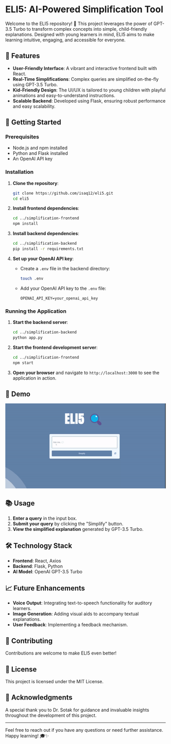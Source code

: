 # ELI5: AI-Powered Simplification Tool

Welcome to the ELI5 repository! 🎉 This project leverages the power of GPT-3.5 Turbo to transform complex concepts into simple, child-friendly explanations. Designed with young learners in mind, ELI5 aims to make learning intuitive, engaging, and accessible for everyone.

## 🌟 Features

- **User-Friendly Interface**: A vibrant and interactive frontend built with React.
- **Real-Time Simplifications**: Complex queries are simplified on-the-fly using GPT-3.5 Turbo.
- **Kid-Friendly Design**: The UI/UX is tailored to young children with playful animations and easy-to-understand instructions.
- **Scalable Backend**: Developed using Flask, ensuring robust performance and easy scalability.

## 🚀 Getting Started

### Prerequisites

- Node.js and npm installed
- Python and Flask installed
- An OpenAI API key

### Installation

1. **Clone the repository**:
    ```bash
    git clone https://github.com/isaq12/eli5.git
    cd eli5
    ```

2. **Install frontend dependencies**:
    ```bash
    cd ../simplification-frontend
    npm install
    ```

3. **Install backend dependencies**:
    ```bash
    cd ../simplification-backend
    pip install -r requirements.txt
    ```

4. **Set up your OpenAI API key**:
    - Create a `.env` file in the backend directory:
        ```bash
        touch .env
        ```
    - Add your OpenAI API key to the `.env` file:
        ```
        OPENAI_API_KEY=your_openai_api_key
        ```

### Running the Application

1. **Start the backend server**:
    ```bash
    cd ../simplification-backend
    python app.py
    ```

2. **Start the frontend development server**:
    ```bash
    cd ../simplification-frontend
    npm start
    ```

3. **Open your browser** and navigate to `http://localhost:3000` to see the application in action.

## 🎥 Demo

![ELI5 Working](https://github.com/isaq12/ELI5/blob/master/simplification-frontend/ELI5.gif)

## 📚 Usage

1. **Enter a query** in the input box.
2. **Submit your query** by clicking the "Simplify" button.
3. **View the simplified explanation** generated by GPT-3.5 Turbo.

## 🛠️ Technology Stack

- **Frontend**: React, Axios
- **Backend**: Flask, Python
- **AI Model**: OpenAI GPT-3.5 Turbo

## 📈 Future Enhancements

- **Voice Output**: Integrating text-to-speech functionality for auditory learners.
- **Image Generation**: Adding visual aids to accompany textual explanations.
- **User Feedback**: Implementing a feedback mechanism.

## 👥 Contributing

Contributions are welcome to make ELI5 even better!

## 📄 License

This project is licensed under the MIT License.

## 🙏 Acknowledgments

A special thank you to Dr. Sotak for guidance and invaluable insights throughout the development of this project.

---

Feel free to reach out if you have any questions or need further assistance. Happy learning! 🎓✨

